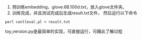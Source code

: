 1. 预训练embedding，glove.6B.100d.txt，放入glove文件夹。
2. 训练完成，并且测试完成后生成result.txt文件，
     然后运行以下命令

```
perl conlleval.pl < result.txt
```


toy_version.py是最简单的实现，可直接运行，可藉此了解过程
